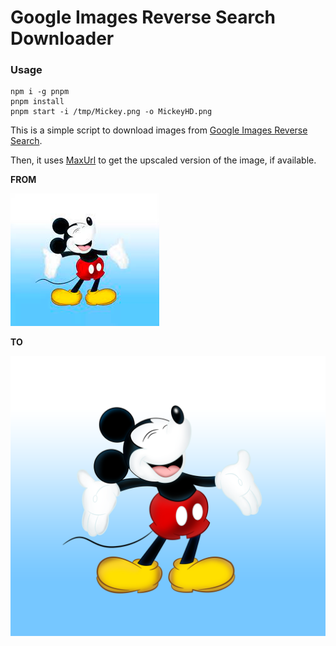 # Google Images Reverse Search Downloader

### Usage

```
npm i -g pnpm
pnpm install
pnpm start -i /tmp/Mickey.png -o MickeyHD.png
```

This is a simple script to download images from [Google Images Reverse Search](https://images.google.com/).

Then, it uses [MaxUrl](https://github.com/qsniyg/maxurl/) to get the upscaled version of the image, if available.

**FROM**

![Mickey](./images/Mickey.png)

**TO**

![Mickey](./images/MickeyHD.png)
